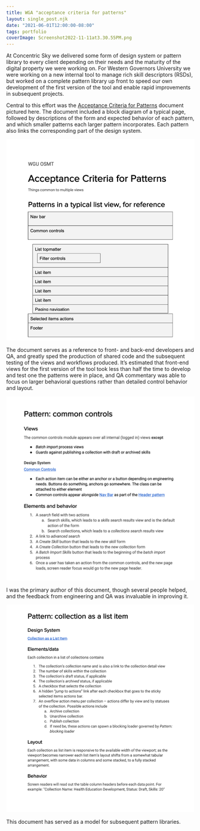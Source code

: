 ```yaml
---
title: WGA "acceptance criteria for patterns"
layout: single_post.njk
date: "2021-06-01T12:00:00-08:00"
tags: portfolio
coverImage: Screenshot2022-11-11at3.30.55PM.png
---
```

At Concentric Sky we delivered some form of design system or pattern library to every client depending on their needs and the maturity of the digital property we were working on. For Western Governors University we were working on a new internal tool to manage rich skill descriptors (RSDs), but worked on a complete pattern library up front to speed our own development of the first version of the tool and enable rapid improvements in subsequent projects.

Central to this effort was the [Acceptance Criteria for Patterns](https://misc.jonplummer.com/portfolio/WGU%20acceptance%20criteria%20for%20patterns.pdf) document pictured here. The document included a block diagram of a typical page, followed by descriptions of the form and expected behavior of each pattern, and which smaller patterns each larger pattern incorporates. Each pattern also links the corresponding part of the design system.

![](/assets/images/2022/12/Screenshot2022-11-11at3.30.55PM-960x1024.png)

The document serves as a reference to front- and back-end developers and QA, and greatly sped the production of shared code and the subsequent testing of the views and workflows produced. It’s estimated that front-end views for the first version of the tool took less than half the time to develop and test one the patterns were in place, and QA commentary was able to focus on larger behavioral questions rather than detailed control behavior and layout.

![](/assets/images/2022/12/Screenshot2022-11-11at3.31.21PM-1024x1000.png)

I was the primary author of this document, though several people helped, and the feedback from engineering and QA was invaluable in improving it.

![](/assets/images/2022/12/Screenshot2022-11-11at3.31.41PM-929x1024.png)

This document has served as a model for subsequent pattern libraries.
